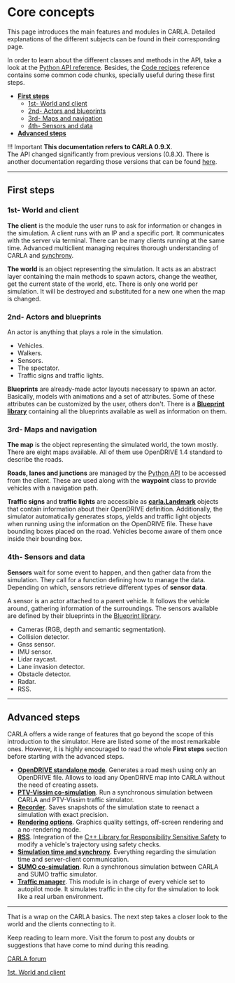 # Core concepts

This page introduces the main features and modules in CARLA. Detailed explanations of the different subjects can be found in their corresponding page.  

In order to learn about the different classes and methods in the API, take a look at the [Python API reference](python_api.md). Besides, the [Code recipes](ref_code_recipes.md) reference contains some common code chunks, specially useful during these first steps. 

*   [__First steps__](#first-steps)  
	*   [1st- World and client](#1st-world-and-client)  
	*   [2nd- Actors and blueprints](#2nd-actors-and-blueprints)  
	*   [3rd- Maps and navigation](#3rd-maps-and-navigation)  
	*   [4th- Sensors and data](#4th-sensors-and-data)  
  *   [__Advanced steps__](#advanced-steps)  

!!! Important
    **This documentation refers to CARLA 0.9.X**. <br>
    The API changed significantly from previous versions (0.8.X). There is another documentation regarding those versions that can be found [here](https://carla.readthedocs.io/en/stable/getting_started/). 

---
## First steps

### 1st- World and client

__The client__ is the module the user runs to ask for information or changes in the simulation. A client runs with an IP and a specific port. It communicates with the server via terminal. There can be many clients running at the same time. Advanced multiclient managing requires thorough understanding of CARLA and [synchrony](adv_synchrony_timestep.md).  

__The world__ is an object representing the simulation. It acts as an abstract layer containing the main methods to spawn actors, change the weather, get the current state of the world, etc. There is only one world per simulation. It will be destroyed and substituted for a new one when the map is changed.  

### 2nd- Actors and blueprints
An actor is anything that plays a role in the simulation.  

*   Vehicles.
*   Walkers.
*   Sensors.
*   The spectator.
*   Traffic signs and traffic lights.

__Blueprints__ are already-made actor layouts necessary to spawn an actor. Basically, models with animations and a set of attributes. Some of these attributes can be customized by the user, others don't. There is a [__Blueprint library__](bp_library.md) containing all the blueprints available as well as information on them.  

### 3rd- Maps and navigation

__The map__ is the object representing the simulated world, the town mostly. There are eight maps available. All of them use OpenDRIVE 1.4 standard to describe the roads.  

__Roads, lanes and junctions__ are managed by the [Python API](python_api.md) to be accessed from the client. These are used along with the __waypoint__ class to provide vehicles with a navigation path.  

__Traffic signs__ and __traffic lights__ are accessible as [__carla.Landmark__](#python_api.md#carla.landmark) objects that contain information about their OpenDRIVE definition. Additionally, the simulator automatically generates stops, yields and traffic light objects when running using the information on the OpenDRIVE file. These have bounding boxes placed on the road. Vehicles become aware of them once inside their bounding box.

### 4th- Sensors and data

__Sensors__ wait for some event to happen, and then gather data from the simulation. They call for a function defining how to manage the data. Depending on which, sensors retrieve different types of __sensor data__. 

A sensor is an actor attached to a parent vehicle. It follows the vehicle around, gathering information of the surroundings. The sensors available are defined by their blueprints in the [Blueprint library](bp_library.md).  

*   Cameras (RGB, depth and semantic segmentation).  
*   Collision detector.  
*   Gnss sensor.  
*   IMU sensor.  
*   Lidar raycast.  
*   Lane invasion detector.  
*   Obstacle detector.  
*   Radar.  
*   RSS.  

---
## Advanced steps  

CARLA offers a wide range of features that go beyond the scope of this introduction to the simulator. Here are listed some of the most remarkable ones. However, it is highly encouraged to read the whole __First steps__ section before starting with the advanced steps.  

*   [__OpenDRIVE standalone mode__](adv_opendrive.md). Generates a road mesh using only an OpenDRIVE file. Allows to load any OpenDRIVE map into CARLA without the need of creating assets.  
*   [__PTV-Vissim co-simulation__](adv_ptv.md). Run a synchronous simulation between CARLA and PTV-Vissim traffic simulator.  
*   [__Recorder__](adv_recorder.md). Saves snapshots of the simulation state to reenact a simulation with exact precision.   
*   [__Rendering options__](adv_rendering_options.md). Graphics quality settings, off-screen rendering and a no-rendering mode.  
*   [__RSS__](adv_rss.md). Integration of the [C++ Library for Responsibility Sensitive Safety](https://github.com/intel/ad-rss-lib) to modify a vehicle's trajectory using safety checks.
*   [__Simulation time and synchrony__](adv_synchrony_timestep.md). Everything regarding the simulation time and server-client communication.  
*   [__SUMO co-simulation__](adv_sumo.md). Run a synchronous simulation between CARLA and SUMO traffic simulator.  
*   [__Traffic manager__](adv_traffic_manager.md). This module is in charge of every vehicle set to autopilot mode. It simulates traffic in the city for the simulation to look like a real urban environment.  

---
That is a wrap on the CARLA basics. The next step takes a closer look to the world and the clients connecting to it.  

Keep reading to learn more. Visit the forum to post any doubts or suggestions that have come to mind during this reading.  

<div text-align: center>
<div class="build-buttons">
<p>
<a href="https://forum.carla.org/" target="_blank" class="btn btn-neutral" title="CARLA forum">
CARLA forum</a>
</p>
</div>
<div class="build-buttons">
<p>
<a href="../core_world" target="_blank" class="btn btn-neutral" title="1st. World and client">
1st. World and client</a>
</p>
</div>
</div>
